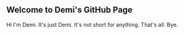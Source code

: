## Welcome to Demi's GitHub Page
Hi
I'm Demi. It's just Demi. It's not short for anything. 
That's all.
Bye.
